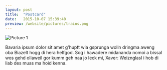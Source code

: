 ```yaml
---
layout: post
title:  "Postcard"
date:   2015-10-07 15:39:40
preview: /website/pictures/trains.png
---
```


![Picture 1](/website/pictures/trains.png)

Bavaria ipsum dolor sit amet g’hupft wia gsprunga wolln dringma aweng oba Biazelt hogg di hera helfgod. Sog i hawadere midananda nomoi a bissal wos gehd ollaweil gor kumm geh naa jo leck mi, Xaver: Weiznglasl i hob di liab des muas ma hoid kenna.
